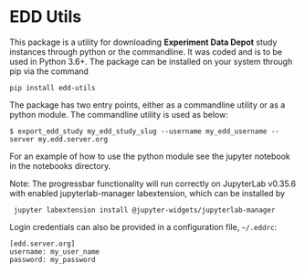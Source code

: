 # EDD Utils
This package is a utility for downloading **Experiment Data Depot** study instances through python or the commandline. It was coded and is to be used in Python 3.6+. The package can be installed on your system through pip via the command

```console
pip install edd-utils
```

The package has two entry points, either as a commandline utility or as a python module. The commandline utility is used as below:

```console
$ export_edd_study my_edd_study_slug --username my_edd_username --server my.edd.server.org
```

For an example of how to use the python module see the jupyter notebook in the notebooks directory.

Note: The progressbar functionality will run correctly on JupyterLab v0.35.6 with enabled jupyterlab-manager labextension, which can be installed by

```console
 jupyter labextension install @jupyter-widgets/jupyterlab-manager
```

Login credentials can also be provided in a configuration file, `~/.eddrc`:
```
[edd.server.org]
username: my_user_name
password: my_password
```

